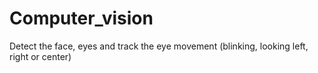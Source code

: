# Computer_vision
Detect the face, eyes and track the eye movement (blinking, looking left, right or center)
